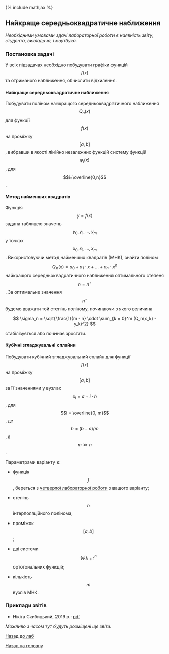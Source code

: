 {% include mathjax %}

## Найкраще середньоквадратичне наближення

_Необхідними умовами здачі лабораторної роботи є наявність звіту, студента, викладача, і ноутбука._

### Постановка задачі

У всіх підзадачах необхідно побудувати графіки функцій $$f(x)$$ та отриманого наближення, обчислити відхилення.

#### Найкраще середньоквадратичне наближення

Побудувати поліном найкращого середньоквадратичного наближення $$Q_n(x)$$ для функції $$f(x)$$ на проміжку $$[a, b]$$, вибравши в якості лінійно незалежних функцій систему функцій $$\varphi_i(x)$$, для $$i=\overline{0,n}$$.

#### Метод найменших квадратів

Функція $$y = f(x)$$ задана таблицею значень $$y_0, y_1, \ldots, y_m$$ у точках $$x_0, x_1, \ldots, x_m$$. Використовуючи метод найменших квадратів (МНК), знайти поліном $$Q_n(x) = a_0 + a_1 \cdot x + \ldots + a_n \cdot x^n$$ найкращого середньоквадратичного наближення оптимального степеня $$n = n^\star$$. За оптимальне значення $$n^\star$$ будемо вважати той степінь поліному, починаючи з якого величина 

$$
\sigma_n = \sqrt{\frac{1}{m - n} \cdot \sum_{k = 0}^m (Q_n(x_k) - y_k)^2}
$$

стабілізується або починає зростати.

#### Кубічні згладжувальні сплайни

Побудувати кубічний згладжувальний  сплайн для функції $$f(x)$$ на проміжку $$[a, b]$$ за її значеннями у вузлах $$x_i = a + i \cdot h$$, для $$i = \overline{0, m}$$, де $$h = (b - a) / m$$, а $$m \gg n$$.

Параметрами варіанту є:

- функція $$f$$, береться з [четвертої лабораторної роботи](../4/README.md) з вашого варіанту;	

- степінь $$n$$ інтерполяційного полінома;

- проміжок $$[a, b]$$;

- дві системи $$\{\varphi\}_{i=1}^n$$ ортогональних функцій;

- кількість $$m$$ вузлів МНК.

<!-- ### Варіанти -->

### Приклади звітів

- Нікіта Скибицький, 2019&nbsp;р.: [pdf](tex/report.pdf)

_Можливо з часом тут будуть розміщені ще звіти._

[Назад до лаб](../README.md)

[Назад на головну](../../README.md)